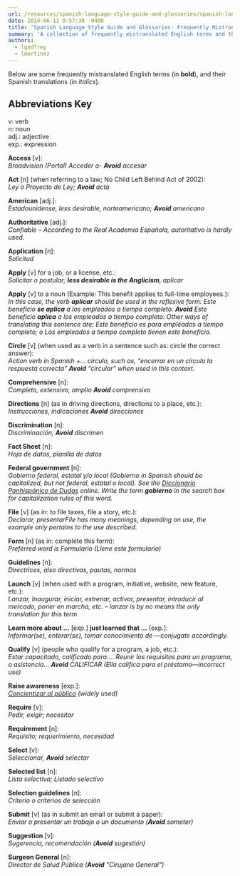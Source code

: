 ```yaml
---
url: /resources/spanish-language-style-guide-and-glossaries/spanish-language-style-guide-glossaries-frequently-mistranslated-english-terms/
date: 2014-06-11 9:57:38 -0400
title: 'Spanish Language Style Guide and Glossaries: Frequently Mistranslated English Terms'
summary: 'A collection of frequently mistranslated English terms and their equivalent in Spanish.'
authors:
  - lgodfrey
  - lmartinez
---
```


Below are some frequently mistranslated English terms (in **bold**), and their Spanish translations (in _italics_).

## Abbreviations Key

v: verb<br />
n: noun<br />
adj.: adjective<br />
exp.: expression

**Access** [v]:<br />
_Broadvision (Portal) Acceder a- **Avoid** accesar_

**Act** [n] (when referring to a law; No Child Left Behind Act of 2002):<br />
_Ley o Proyecto de Ley; **Avoid** acta_

**American** [adj.]:<br />
_Estadounidense, less desirable, norteamericano; **Avoid** americano_

**Authoritative** [adj.]:<br />
_Confiable – According to the Real Academia Española, autoritativo is hardly used._

**Application** [n]:<br />
_Solicitud_

**Apply** [v] for a job, or a license, etc.:<br />
_Solicitar o postular; **less desirable is the Anglicism**, aplicar_

**Apply** [v] to a noun (Example: This benefit applies to full-time employees.):<br />
_In this case, the verb **aplicar** should be used in the reflexive form: Este beneficio **se aplica** a los empleados a tiempo completo. **Avoid** Este beneficio **aplica** a los empleados a tiempo completo. Other ways of translating this sentence are: Este beneficio es para empleados a tiempo completo; o Los empleados a tiempo completo tienen este beneficio._

**Circle** [v] (when used as a verb in a sentence such as: circle the correct answer):<br />
_Action verb in Spanish +… círculo, such as, “encerrar en un círculo la respuesta correcta” **Avoid** “circular” when used in this context._

**Comprehensive** [n]:<br />
_Completo, extensivo, amplio **Avoid** comprensivo_

**Directions** [n] (as in driving directions, directions to a place, etc.):<br />
_Instrucciones, indicaciones **Avoid** direcciones_

**Discrimination** [n]:<br />
_Discriminación, **Avoid** discrimen_

**Fact Sheet** [n]:<br />
_Hoja de datos, planilla de datos_

**Federal government** [n]:<br />
_Gobierno federal, estatal y/o local (Gobierno in Spanish should be capitalized, but not federal, estatal o local). See the [Diccionario Panhispánico de Dudas][62cd705e] online. Write the term **gobierno** in the search box for capitalization rules of this word._

  [62cd705e]: http://www.rae.es/recursos/diccionarios/dpd "Pan-Hispanic Dictionary of Doubts"

**File** [v] (as in: to file taxes, file a story, etc.):<br />
_Declarar, presentarFile has many meanings, depending on use, the example only pertains to the use described._

**Form** [n] (as in: complete this form):<br />
_Preferred word is Formulario (Llene este formulario)_

**Guidelines** [n]:<br />
_Directrices, also directivas, pautas, normas_

**Launch** [v] (when used with a program, initiative, website, new feature, etc.):<br />
_Lanzar, Inaugurar, iniciar, estrenar, activar, presentar, introducir al mercado, poner en marcha, etc. – lanzar is by no means the only translation for this term_

**Learn more about ...** [exp.] **just learned that ...** [exp.]:<br />
_Informar(se), enterar(se), tomar conocimiento de —conjugate accordingly._

**Qualify** [v] (people who qualify for a program, a job, etc.):<br />
_Estar capacitado, calificado para…. Reunir los requisitos para un programa, o asistencia… **Avoid** CALIFICAR (Ella califica para el préstamo—incorrect use)_

**Raise awareness** [exp.]:<br />
_[Concientizar al público][534a96e9] (widely used)_

  [534a96e9]: https://www.google.com/search?num=100&hl=en&lr=&ie=UTF-8&q=concientizar+del+cancer "Google search results"

**Require** [v]:<br />
_Pedir, exigir; necesitar_

**Requirement** [n]:<br />
_Requisito; requerimiento, necesidad_

**Select** [v]:<br />
_Seleccionar, **Avoid** selectar_

**Selected list** [n]:<br />
_Lista selectiva; Listado selectivo_

**Selection guidelines** [n]:<br />
_Criterio o criterios de selección_

**Submit** [v] (as in submit an email or submit a paper):<br />
_Enviar o presentar un trabajo o un documento (**Avoid** someter)_

**Suggestion** [v]:<br />
_Sugerencia, recomendación (**Avoid** sugestión)_

**Surgeon General** [n]:<br />
_Director de Salud Pública (**Avoid** "Cirujano General")_
